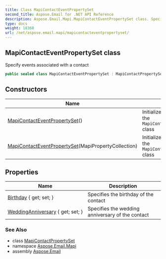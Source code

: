 ```yaml
---
title: Class MapiContactEventPropertySet
second_title: Aspose.Email for .NET API Reference
description: Aspose.Email.Mapi.MapiContactEventPropertySet class. Specify events associated with a contact
type: docs
weight: 18360
url: /net/aspose.email.mapi/mapicontacteventpropertyset/
---
```

## MapiContactEventPropertySet class

Specify events associated with a contact

```csharp
public sealed class MapiContactEventPropertySet : MapiContactPropertySet
```

## Constructors

| Name | Description |
| --- | --- |
| [MapiContactEventPropertySet](mapicontacteventpropertyset/#constructor)() | Initializes a new instance of the `MapiContactEventPropertySet` class |
| [MapiContactEventPropertySet](mapicontacteventpropertyset/#constructor_1)(MapiPropertyCollection) | Initializes a new instance of the `MapiContactEventPropertySet` class |

## Properties

| Name | Description |
| --- | --- |
| [Birthday](../../aspose.email.mapi/mapicontacteventpropertyset/birthday/) { get; set; } | Specifies the birthday of the contact |
| [WeddingAnniversary](../../aspose.email.mapi/mapicontacteventpropertyset/weddinganniversary/) { get; set; } | Specifies the wedding anniversary of the contact |

### See Also

* class [MapiContactPropertySet](../mapicontactpropertyset/)
* namespace [Aspose.Email.Mapi](../../aspose.email.mapi/)
* assembly [Aspose.Email](../../)


